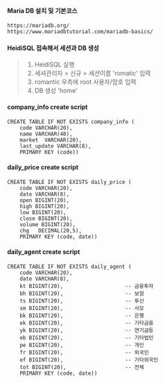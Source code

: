#### Maria DB 설치 및 기본코스
```
https://mariadb.org/
https://www.mariadbtutorial.com/mariadb-basics/   
```

#### HeidiSQL 접속해서 세션과 DB 생성
> 1. HeidiSQL 실행
> 2. 세셔관리자 > 신규 > 세션이름 'romatic' 입력
> 3. romantic 우측에 root 사용자/암호 입력
> 4. DB 생성  'home'


#### company_info create script
```
CREATE TABLE IF NOT EXISTS company_info (
    code VARCHAR(20),
    name VARCHAR(40),
    market  VARCHAR(20),
    last_update VARCHAR(8),
    PRIMARY KEY (code))

```

#### daily_price create script
```
CREATE TABLE IF NOT EXISTS daily_price (
    code VARCHAR(20),
    date VARCHAR(8),
    open BIGINT(20),
    high BIGINT(20),
    low BIGINT(20),
    close BIGINT(20),
    volume BIGINT(20),
    chg   DECIMAL(20,5),
    PRIMARY KEY (code, date))
```
#### daily_agent create script

```
CREATE TABLE IF NOT EXISTS daily_agent (
    code VARCHAR(20),
    date VARCHAR(8),
    kt BIGINT(20),                    -- 금융투자
    bh BIGINT(20),                    -- 보험
    ts BIGINT(20),                    -- 투신
    sm BIGINT(20),                    -- 사모
    bk BIGINT(20),                    -- 은행
    ek BIGINT(20),                    -- 기타금융
    yk BIGINT(20),                    -- 연기금등
    eb BIGINT(20),                    -- 기타법인
    pe BIGINT(20),                    -- 개인
    fr BIGINT(20),                    -- 외국인
    ef BIGINT(20),                    -- 기타외국인
    tot BIGINT(20),                   -- 전체
    PRIMARY KEY (code, date))
```